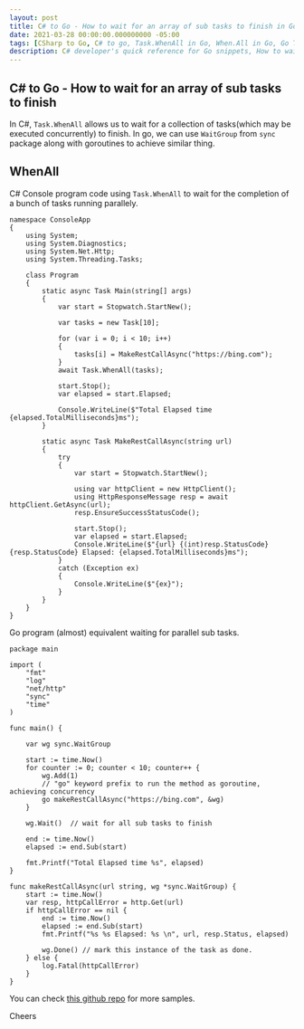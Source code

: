 ```yaml
---
layout: post
title: C# to Go - How to wait for an array of sub tasks to finish in Go
date: 2021-03-28 00:00:00.000000000 -05:00
tags: [CSharp to Go, C# to go, Task.WhenAll in Go, When.All in Go, Go Task.WhenAll, Go Wait for goroutines]
description: C# developer's quick reference for Go snippets, How to wait for an array of sub tasks to finish in Go
---
```

## C# to Go - How to wait for an array of sub tasks to finish

In C#, `Task.WhenAll` allows us to wait for a collection of tasks(which may be executed concurrently) to finish. In go, we can use `WaitGroup` from `sync` package along with goroutines to achieve similar thing.


## WhenAll

C# Console program code using `Task.WhenAll` to wait for the completion of a bunch of tasks running parallely.

    namespace ConsoleApp
    {
        using System;
        using System.Diagnostics;
        using System.Net.Http;
        using System.Threading.Tasks;

        class Program
        {
            static async Task Main(string[] args)
            {
                var start = Stopwatch.StartNew();

                var tasks = new Task[10];

                for (var i = 0; i < 10; i++)
                {
                    tasks[i] = MakeRestCallAsync("https://bing.com");
                }
                await Task.WhenAll(tasks);

                start.Stop();
                var elapsed = start.Elapsed;

                Console.WriteLine($"Total Elapsed time {elapsed.TotalMilliseconds}ms");
            }

            static async Task MakeRestCallAsync(string url)
            {
                try
                {
                    var start = Stopwatch.StartNew();

                    using var httpClient = new HttpClient();
                    using HttpResponseMessage resp = await httpClient.GetAsync(url);
                    resp.EnsureSuccessStatusCode();

                    start.Stop();
                    var elapsed = start.Elapsed;
                    Console.WriteLine($"{url} {(int)resp.StatusCode} {resp.StatusCode} Elapsed: {elapsed.TotalMilliseconds}ms");
                }
                catch (Exception ex)
                {
                    Console.WriteLine($"{ex}");
                }
            }
        }
    }


Go program (almost) equivalent waiting for parallel sub tasks.

    package main

    import (
        "fmt"
        "log"
        "net/http"
        "sync"
        "time"
    )

    func main() {

        var wg sync.WaitGroup

        start := time.Now()
        for counter := 0; counter < 10; counter++ {
            wg.Add(1) 
            // "go" keyword prefix to run the method as goroutine, achieving concurrency
            go makeRestCallAsync("https://bing.com", &wg)
        }

        wg.Wait()  // wait for all sub tasks to finish

        end := time.Now()
        elapsed := end.Sub(start)

        fmt.Printf("Total Elapsed time %s", elapsed)
    }

    func makeRestCallAsync(url string, wg *sync.WaitGroup) {
        start := time.Now()
        var resp, httpCallError = http.Get(url)
        if httpCallError == nil {
            end := time.Now()
            elapsed := end.Sub(start)
            fmt.Printf("%s %s Elapsed: %s \n", url, resp.Status, elapsed)

            wg.Done() // mark this instance of the task as done.
        } else {
            log.Fatal(httpCallError)
        }
    }


You can check [this github repo](https://github.com/kshyju/CSharpToGo) for more samples. 

Cheers


